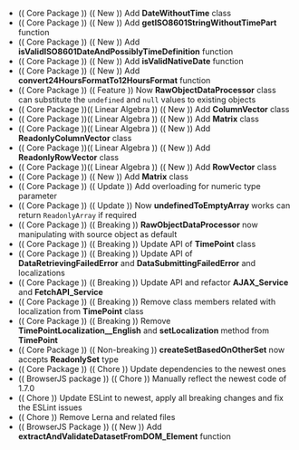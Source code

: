 + (( Core Package )) (( New )) Add **DateWithoutTime** class
+ (( Core Package )) (( New )) Add **getISO8601StringWithoutTimePart** function
+ (( Core Package )) (( New )) Add **isValidISO8601DateAndPossiblyTimeDefinition** function
+ (( Core Package )) (( New )) Add **isValidNativeDate** function
+ (( Core Package )) (( New )) Add **convert24HoursFormatTo12HoursFormat** function
+ (( Core Package )) (( Feature )) Now **RawObjectDataProcessor** class can substitute the `undefined` and `null` values to existing objects
+ (( Core Package ))(( Linear Algebra )) (( New )) Add **ColumnVector** class
+ (( Core Package ))(( Linear Algebra )) (( New )) Add **Matrix** class
+ (( Core Package ))(( Linear Algebra )) (( New )) Add **ReadonlyColumnVector** class
+ (( Core Package ))(( Linear Algebra )) (( New )) Add **ReadonlyRowVector** class
+ (( Core Package ))(( Linear Algebra )) (( New )) Add **RowVector** class
+ (( Core Package )) (( New )) Add **Matrix** class
+ (( Core Package )) (( Update )) Add overloading for numeric type parameter
+ (( Core Package )) (( Update )) Now **undefinedToEmptyArray** works can return `ReadonlyArray` if required
+ (( Core Package )) (( Breaking )) **RawObjectDataProcessor** now manipulating with source object as default
+ (( Core Package )) (( Breaking )) Update API of **TimePoint** class
+ (( Core Package )) (( Breaking )) Update API of **DataRetrievingFailedError** and **DataSubmittingFailedError** and localizations
+ (( Core Package )) (( Breaking )) Update API and refactor **AJAX_Service** and **FetchAPI_Service**
+ (( Core Package )) (( Breaking )) Remove class members related with localization from **TimePoint** class
+ (( Core Package )) (( Breaking )) Remove **TimePointLocalization__English** and **setLocalization** method from **TimePoint**
+ (( Core Package )) (( Non-breaking )) **createSetBasedOnOtherSet** now accepts **ReadonlySet** type
+ (( Core Package )) (( Chore )) Update dependencies to the newest ones
+ (( BrowserJS package )) (( Chore )) Manually reflect the newest code of 1.7.0
+ (( Chore )) Update ESLint to newest, apply all breaking changes and fix the ESLint issues
+ (( Chore )) Remove Lerna and related files
+ (( BrowserJS Package )) (( New )) Add **extractAndValidateDatasetFromDOM_Element** function
